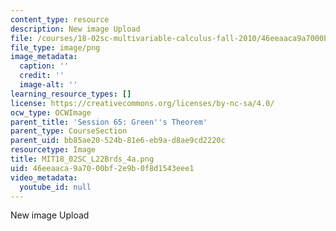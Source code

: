 ```yaml
---
content_type: resource
description: New image Upload
file: /courses/18-02sc-multivariable-calculus-fall-2010/46eeaaca9a7000bf2e9b0f8d1543eee1_MIT18_02SC_L22Brds_4a.png
file_type: image/png
image_metadata:
  caption: ''
  credit: ''
  image-alt: ''
learning_resource_types: []
license: https://creativecommons.org/licenses/by-nc-sa/4.0/
ocw_type: OCWImage
parent_title: 'Session 65: Green''s Theorem'
parent_type: CourseSection
parent_uid: bb85ae20-524b-81e6-eb9a-d8ae9cd2220c
resourcetype: Image
title: MIT18_02SC_L22Brds_4a.png
uid: 46eeaaca-9a70-00bf-2e9b-0f8d1543eee1
video_metadata:
  youtube_id: null
---
```

New image Upload